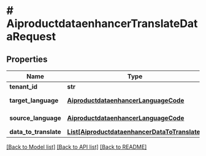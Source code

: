 # # AiproductdataenhancerTranslateDataRequest


## Properties 


Name | Type | Description | Notes
------------ | ------------- | ------------- | -------------
**tenant_id**| **str** |   | [optional]
**target_language**| [**AiproductdataenhancerLanguageCode**](AiproductdataenhancerLanguageCode.md) |  for more information please, see Model/AiproductdataenhancerLanguageCode.php  | [optional]
**source_language**| [**AiproductdataenhancerLanguageCode**](AiproductdataenhancerLanguageCode.md) |  for more information please, see Model/AiproductdataenhancerLanguageCode.php  | [optional]
**data_to_translate**| [**List[AiproductdataenhancerDataToTranslate]**](AiproductdataenhancerDataToTranslate.md) |   | [optional]


[[Back to Model list]](../../README.md#models) [[Back to API list]](../../README.md#endpoints) [[Back to README]](../../README.md)

